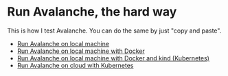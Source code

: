 # Run Avalanche, the hard way

This is how I test Avalanche. You can do the same by just "copy and paste".

- [Run Avalanche on local machine](./run-avalanche-on-local-machine.md)
- [Run Avalanche on local machine with Docker](./run-avalanche-on-local-machine-with-docker.md)
- [Run Avalanche on local machine with Docker and kind (Kubernetes)](./run-avalanche-on-local-machine-with-docker-and-kind-kubernetes.md)
- [Run Avalanche on cloud with Kubernetes](./run-avalanche-on-cloud-with-kubernetes.md)

